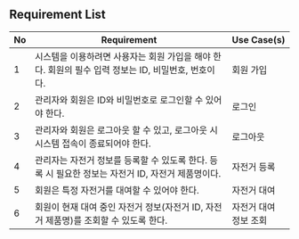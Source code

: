 
## Requirement List

| No  | Requirement                                                         | Use Case(s)                      |
|-----|---------------------------------------------------------------------|----------------------------------|
| 1   | 시스템을 이용하려면 사용자는 회원 가입을 해야 한다. 회원의 필수 입력 정보는 ID, 비밀번호, 번호이다. | 회원 가입 |
| 2   | 관리자와 회원은 ID와 비밀번호로 로그인할 수 있어야 한다.          | 로그인 |
| 3   | 관리자와 회원은 로그아웃 할 수 있고, 로그아웃 시 시스템 접속이 종료되어야 한다.    | 로그아웃 |
| 4   | 관리자는 자전거 정보를 등록할 수 있도록 한다. 등록 시 필요한 정보는 자전거 ID, 자전거 제품명이다. | 자전거 등록  |
| 5   | 회원은 특정 자전거를 대여할 수 있어야 한다. | 자전거 대여 |
| 6   | 회원이 현재 대여 중인 자전거 정보(자전거 ID, 자전거 제품명)를 조회할 수 있도록 한다.  | 자전거 대여 정보 조회 |

